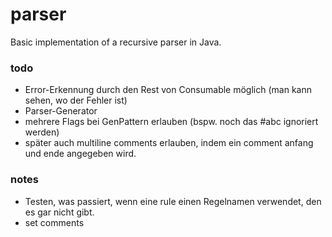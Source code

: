 # parser
Basic implementation of a recursive parser in Java.

### todo
- Error-Erkennung durch den Rest von Consumable möglich (man kann sehen, wo der Fehler ist)
- Parser-Generator
- mehrere Flags bei GenPattern erlauben (bspw. noch das #abc ignoriert werden)
- später auch multiline comments erlauben, indem ein comment anfang und ende angegeben wird.

### notes
- Testen, was passiert, wenn eine rule einen Regelnamen verwendet, den es gar nicht gibt.
- set comments